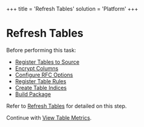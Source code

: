 +++
title = 'Refresh Tables'
solution = 'Platform'
+++

# Refresh Tables

Before performing this task:

  - [Register Tables to Source](Register_Tables_to_Source.htm)
  - [Encrypt Columns](Encrypt_Columns.htm)
  - [Configure RFC Options](Configure_RFC_Options.htm)
  - [Register Table Rules](Register_Table_Rules.htm)
  - [Create Table Indices](Create_Table_Indices.htm)
  - [Build Package](Build_Package1.htm)

Refer to [Refresh Tables](Refresh_Overview.htm#Refresh_Tables) for
detailed on this step.

Continue with [View Table Metrics](View_Table_Metrics.htm).
